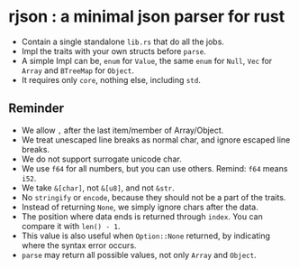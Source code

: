 # rjson : a minimal json parser for rust
* Contain a single standalone `lib.rs` that do all the jobs.
* Impl the traits with your own structs before `parse`.
* A simple Impl can be, `enum` for `Value`, the same `enum` for `Null`, `Vec` for `Array` and `BTreeMap` for `Object`.
* It requires only `core`, nothing else, including `std`.

## Reminder
* We allow `,` after the last item/member of Array/Object.
* We treat unescaped line breaks as normal char, and ignore escaped line breaks.
* We do not support surrogate unicode char.
* We use `f64` for all numbers, but you can use others. Remind: `f64` means `i52`.
* We take `&[char]`, not `&[u8]`, and not `&str`.
* No `stringify` or `encode`, because they should not be a part of the traits.
* Instead of returning `None`, we simply ignore chars after the data.
* The position where data ends is returned through `index`. You can compare it with `len() - 1`.
* This value is also useful when `Option::None` returned, by indicating where the syntax error occurs.
* `parse` may return all possible values, not only `Array` and `Object`.
